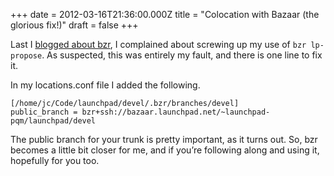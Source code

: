 +++
date = 2012-03-16T21:36:00.000Z
title = "Colocation with Bazaar (the glorious fix!)"
draft = false
+++


<div><p>Last I <a href="http://blog.humanmade.org/post/19018238488/colocation-with-bazaar">blogged about bzr</a>, I complained about screwing up my use of
<code>bzr lp-propose</code>. As suspected, this was entirely my fault, and there is one
line to fix it.</p>
<p>In my locations.conf file I added the following.</p>
<pre><code>[/home/jc/Code/launchpad/devel/.bzr/branches/devel]
public_branch = bzr+ssh://bazaar.launchpad.net/~launchpad-pqm/launchpad/devel
</code></pre>
<p>The public branch for your trunk is pretty important, as it turns out. So, bzr
becomes a little bit closer for me, and if you&#8217;re following along and using
it, hopefully for you too.</p></div>